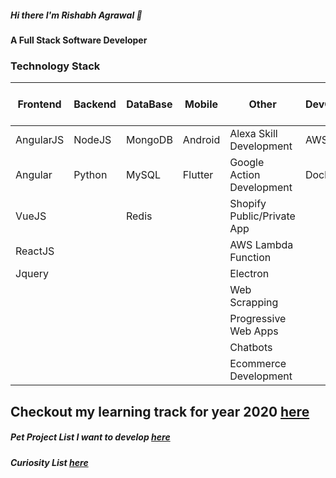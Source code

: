##### Hi there I'm Rishabh Agrawal 👋 

#### A Full Stack Software Developer

### Technology Stack
|Frontend | Backend | DataBase| Mobile  | Other | DevOps | Other Tools & Skill
|-----------|----|-------|-------| -------|-------|-------|
|AngularJS| NodeJS | MongoDB | Android  |Alexa Skill Development | AWS | Elastic Search
|Angular| Python | MySQL |Flutter |  Google Action Development | Docker | Git
|VueJS| |  Redis| |Shopify Public/Private App
|ReactJS| |  || AWS Lambda Function
| Jquery |  | || Electron
| | | |  | Web Scrapping
| | | |  | Progressive Web Apps
| | | |  | Chatbots
| | | |  | Ecommerce Development 



## Checkout my learning track for year 2020 [here](https://github.com/users/LabN36/projects/1)

##### Pet Project List I want to develop [here](https://github.com/LabN36/petprojectlist)
##### Curiosity List [here](https://github.com/LabN36/curiosity)
